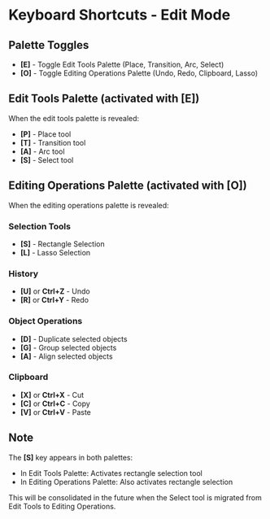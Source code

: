# Keyboard Shortcuts - Edit Mode

## Palette Toggles

- **[E]** - Toggle Edit Tools Palette (Place, Transition, Arc, Select)
- **[O]** - Toggle Editing Operations Palette (Undo, Redo, Clipboard, Lasso)

## Edit Tools Palette (activated with [E])

When the edit tools palette is revealed:
- **[P]** - Place tool
- **[T]** - Transition tool  
- **[A]** - Arc tool
- **[S]** - Select tool

## Editing Operations Palette (activated with [O])

When the editing operations palette is revealed:

### Selection Tools
- **[S]** - Rectangle Selection
- **[L]** - Lasso Selection

### History
- **[U]** or **Ctrl+Z** - Undo
- **[R]** or **Ctrl+Y** - Redo

### Object Operations
- **[D]** - Duplicate selected objects
- **[G]** - Group selected objects
- **[A]** - Align selected objects

### Clipboard
- **[X]** or **Ctrl+X** - Cut
- **[C]** or **Ctrl+C** - Copy
- **[V]** or **Ctrl+V** - Paste

## Note

The **[S]** key appears in both palettes:
- In Edit Tools Palette: Activates rectangle selection tool
- In Editing Operations Palette: Also activates rectangle selection

This will be consolidated in the future when the Select tool is migrated from Edit Tools to Editing Operations.
